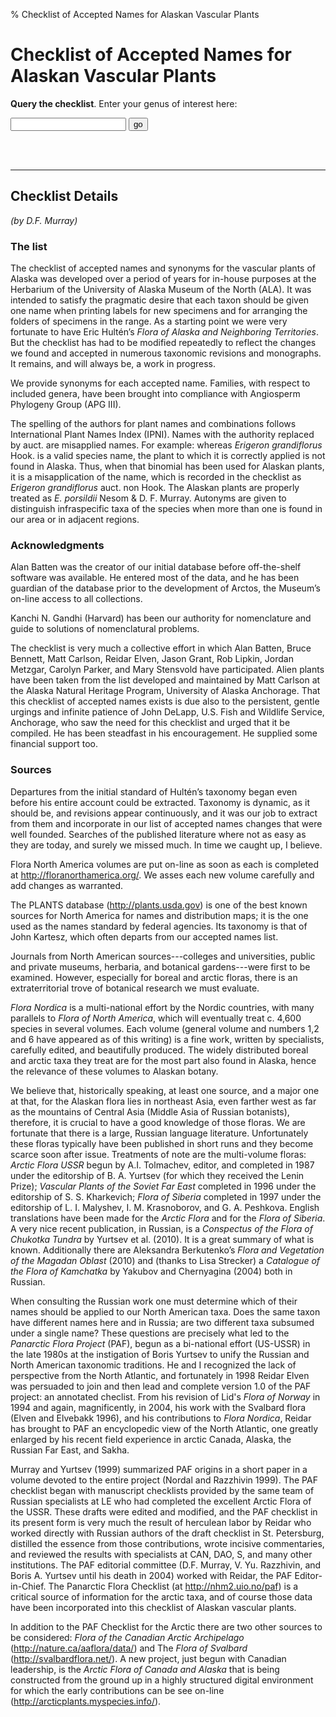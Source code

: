 % Checklist of Accepted Names for Alaskan Vascular Plants

# Checklist of Accepted Names for Alaskan Vascular Plants

<p><b>Query the checklist</b>. Enter your genus of interest here:</p><form method="get" action="../do"><input type="text" name="g" size ="20"/><input type="hidden" name="method" value="gquery"/>&#160;<input type="submit" value="go"/></form>

<br/>
<br/>
<hr/>

## Checklist Details

_(by D.F. Murray)_

### The list

The checklist of accepted names and synonyms for the vascular plants
of Alaska was developed over a period of years for in-house purposes
at the Herbarium of the University of Alaska Museum of the North
(ALA). It was intended to satisfy the pragmatic desire that each taxon
should be given one name when printing labels for new specimens and
for arranging the folders of specimens in the range. As a starting
point we were very fortunate to have Eric Hultén’s _Flora of Alaska
and Neighboring Territories_. But the checklist has had to be modified
repeatedly to reflect the changes we found and accepted in numerous
taxonomic revisions and monographs. It remains, and will always be, a
work in progress.

We provide synonyms for each accepted name. <!-- You can enter the
checklist with any one of the names commonly used in standard
references and be directed to our accepted name.  Family, genus, and
species are arranged alphabetically. --> Families, with respect to
included genera, have been brought into compliance with Angiosperm
Phylogeny Group (APG III). <!-- The checklist has been developed in
sections: gymnosperms; ferns and fern-allies; monocots; dicots. -->

The spelling of the authors for plant names and combinations follows
International Plant Names Index (IPNI). Names with the authority
replaced by auct. are misapplied names. For example: whereas _Erigeron
grandiflorus_ Hook. is a valid species name, the plant to which it is
correctly applied is not found in Alaska. Thus, when that binomial has
been used for Alaskan plants, it is a misapplication of the name,
which is recorded in the checklist as _Erigeron grandiflorus_ auct. non
Hook. The Alaskan plants are properly treated as _E. porsildii_ Nesom &
D. F. Murray.  Autonyms are given to distinguish infraspecific taxa of
the species when more than one is found in our area or in adjacent
regions.

### Acknowledgments

Alan Batten was the creator of our initial database before
off-the-shelf software was available. He entered most of the data, and
he has been guardian of the database prior to the development of
Arctos, the Museum’s on-line access to all collections.

Kanchi N. Gandhi (Harvard) has been our authority for nomenclature and
guide to solutions of nomenclatural problems.

The checklist is very much a collective effort in which Alan Batten,
Bruce Bennett, Matt Carlson, Reidar Elven, Jason Grant, Rob Lipkin,
Jordan Metzgar, Carolyn Parker, and Mary Stensvold have participated.
Alien plants have been taken from the list developed and maintained by
Matt Carlson at the Alaska Natural Heritage Program, University of
Alaska Anchorage.  That this checklist of accepted names exists is due
also to the persistent, gentle urgings and infinite patience of John
DeLapp, U.S. Fish and Wildlife Service, Anchorage, who saw the need
for this checklist and urged that it be compiled. He has been
steadfast in his encouragement. He supplied some financial support too.

### Sources

Departures from the initial standard of Hultén’s taxonomy began even
before his entire account could be extracted. Taxonomy is dynamic, as
it should be, and revisions appear continuously, and it was our job to
extract from them and incorporate in our list of accepted names
changes that were well founded. Searches of the published literature
where not as easy as they are today, and surely we missed much. In
time we caught up, I believe.

Flora North America volumes are put on-line as soon as each is
completed at <http://floranorthamerica.org/>. We asses each new volume
carefully and add changes as warranted.

The PLANTS database (<http://plants.usda.gov>) is one of the best
known sources for North America for names and distribution maps; it is
the one used as the names standard by federal agencies. Its taxonomy
is that of John Kartesz, which often departs from our accepted names
list.

Journals from North American sources---colleges and universities,
public and private museums, herbaria, and botanical gardens---were
first to be examined. However, especially for boreal and arctic
floras, there is an extraterritorial trove of botanical research we
must evaluate.

_Flora Nordica_ is a multi-national effort by the Nordic countries,
with many parallels to _Flora of North America_, which will eventually
treat c. 4,600 species in several volumes.  Each volume
(general volume and numbers 1,2 and 6 have appeared as of this writing)
is a fine work, written by specialists, carefully edited, and
beautifully produced. The widely distributed boreal and arctic taxa
they treat are for the most part also found in Alaska, hence the
relevance of these volumes to Alaskan botany.

We believe that, historically speaking, at least one source, and a
major one at that, for the Alaskan flora lies in northeast Asia, even
farther west as far as the mountains of Central Asia (Middle Asia of
Russian botanists), therefore, it is crucial to have a good knowledge
of those floras. We are fortunate that there is a large, Russian
language literature. Unfortunately these floras typically have been
published in short runs and they become scarce soon after
issue. Treatments of note are the multi-volume floras: _Arctic Flora
USSR_ begun by A.I. Tolmachev, editor, and completed in 1987 under the
editorship of B. A. Yurtsev (for which they received the Lenin Prize);
_Vascular Plants of the Soviet Far East_ completed in 1996 under the
editorship of S. S. Kharkevich; _Flora of Siberia_ completed in 1997
under the editorship of L. I. Malyshev, I. M. Krasnoborov, and
G. A. Peshkova. English translations have been made for the _Arctic
Flora_ and for the _Flora of Siberia_. A very nice recent publication,
in Russian, is a _Conspectus of the Flora of Chukotka Tundra_ by
Yurtsev et al. (2010). It is a great summary of what is known.
Additionally there are Aleksandra Berkutenko’s _Flora and Vegetation
of the Magadan Oblast_ (2010) and (thanks to Lisa Strecker) a
_Catalogue of the Flora of Kamchatka_ by Yakubov and Chernyagina
(2004) both in Russian.

When consulting the Russian work one must determine which of their
names should be applied to our North American taxa. Does the same
taxon have different names here and in Russia; are two different taxa
subsumed under a single name? These questions are precisely what led
to the _Panarctic Flora Project_ (PAF),
begun as a bi-national effort (US-USSR) in the late 1980s at the
instigation of Boris Yurtsev to unify the Russian and North American
taxonomic traditions. He and I recognized the lack of perspective from
the North Atlantic, and fortunately in 1998 Reidar Elven was persuaded
to join and then lead and complete version 1.0 of the PAF project: an
annotated checlist. From his revision of Lid's _Flora of Norway_ in
1994 and again, magnificently, in 2004, his work with the Svalbard
flora (Elven and Elvebakk 1996), and his contributions to _Flora
Nordica_, Reidar has brought to PAF an encyclopedic view of the North
Atlantic, one greatly enlarged by his recent field experience in
arctic Canada, Alaska, the Russian Far East, and Sakha.

Murray and Yurtsev (1999) summarized PAF origins in a short paper in a
volume devoted to the entire project (Nordal and Razzhivin 1999). The
PAF checklist began with manuscript checklists provided by the same
team of Russian specialists at LE who had completed the excellent
Arctic Flora of the USSR. These drafts were edited and modified, and
the PAF checklist in its present form is very much the result of
herculean labor by Reidar who worked directly with Russian authors of
the draft checklist in St. Petersburg, distilled the essence from
those contributions, wrote incisive commentaries, and reviewed the
results with specialists at CAN, DAO, S, and many other
institutions. The PAF editorial committee (D.F. Murray,
V. Yu. Razzhivin, and Boris A. Yurtsev until his death in 2004) worked
with Reidar, the PAF Editor-in-Chief. The Panarctic Flora Checklist
(at <http://nhm2.uio.no/paf>) is a critical source of information for
the arctic taxa, and of course those data have been incorporated into
this checklist of Alaskan vascular plants.

In addition to the PAF Checklist for the Arctic there are two other
sources to be considered: _Flora of the Canadian Arctic Archipelago_
(<http://nature.ca/aaflora/data/>) and The _Flora of Svalbard_
(<http://svalbardflora.net/>). A new project, just begun with Canadian
leadership, is the _Arctic Flora of Canada and Alaska_ that is being
constructed from the ground up in a highly structured digital
environment for which the early contributions can be see on-line
(<http://arcticplants.myspecies.info/>).

